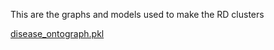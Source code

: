 This are the graphs and models used to make the RD clusters


[disease_ontograph.pkl](https://drive.google.com/file/d/1pHVrAzhNc5Pyl3-M_QfBEDYTN1Vn0PxY/view?usp=drive_link)
